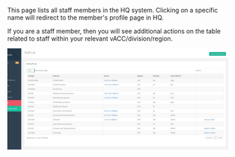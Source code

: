 This page lists all staff members in the HQ system. Clicking on a specific name will redirect to the member's profile page in HQ.

If you are a staff member, then you will see additional actions on the table related to staff within your relevant vACC/division/region.

![](/assets/staff1.PNG)